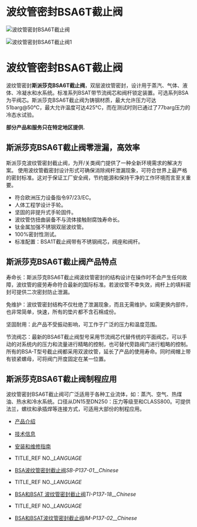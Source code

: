 

# 波纹管密封BSA6T截止阀

![波纹管密封BSA6T截止阀](/d/file/stop-valves/938302894113c0cc0875028eb6563ce5.jpg)

![波纹管密封BSA6T截止阀1](/d/file/stop-valves/938302894113c0cc0875028eb6563ce5.jpg)

# 波纹管密封BSA6T截止阀

波纹管密封**斯派莎克BSA6T截止阀**，双层波纹管密封，设计用于蒸汽、气体、液体、冷凝水和水系统。标准系列BSAT带节流阀芯和阀杆锁定装置。可选系列BSA为平阀芯。斯派莎克BSA6T截止阀为铸钢材质，最大允许压力可达51barg@50℃，最大允许温度可达425℃，而在测试时则已通过了77barg压力的冷态水试验。

**部分产品和服务只在特定地区提供.**

## 斯派莎克BSA6T截止阀零泄漏，高效率

斯派莎克波纹管密封截止阀，为开/关类阀门提供了一种全新环境需求的解决方案。 使用波纹管截密封设计形式可确保消除阀杆泄漏现象，可符合世界上最严格的密封标准。这对于保证工厂安全阀，节约能源和保持干净的工作环境而言至关重要。  

-   符合欧洲压力设备指令97/23/EC。
-   人体工程学设计手轮。
-   坚固的非提升式手轮固件。
-   波纹管仿扭曲装备不与流体接触耐腐蚀寿命长。
-   钛金属加强不锈钢双层波纹管。
-   100%密封性测试。
-   标准配置：BSA1T截止阀带有不锈钢阀芯，阀座和阀杆。

## 斯派莎克BSA6T截止阀产品特点

寿命长：斯派莎克BSA6T截止阀波纹管密封的结构设计在操作时不会产生任何故障，波纹管的疲劳寿命符合最新的国际标准。若波纹管不幸失效，阀杆上的填料密封可提供二次密封防止泄漏。  
  
免维护：波纹管密封结构不仅杜绝了泄漏现象，而且无需维护。如需更换内部件，也非常简单，快速，所有的垫片都不含石棉成份。  
  
坚固耐用：此产品不受振动影响，可工作于广泛的压力和温度范围。  
  
节流阀芯：最新的BSA6T截止阀型号采用节流阀芯代替传统的平面阀芯，可以手动的对系统内的压力和流量进行精略的控制，也可替代旁路阀门进行粗略的控制。所有的BSA-T型号截止阀都采用双波纹管，延长了产品的使用寿命。同时阀帽上带有锁紧螺母，可将阀门开度固定在某一位置。

## 斯派莎克BSA6T截止阀制程应用

波纹管密封BSA6T截止阀可广泛适用于各种工业流体，如：蒸汽、空气、热煤油、热水和冷水系统。口径从DN15至DN250：压力等级至和CLASS800。可提供法兰，螺纹和承插焊等连接方式，可适用大部份的制程应用。

-   [产品介绍](javascript:navactive(1);)
-   [技术信息](javascript:navactive(2);)
-   [安装和维修指南](javascript:navactive(3);)

-   TITLE_REF NO.__LANGUAGE_
-   [BSA波纹管密封截止阀](/d/pdf/SB-P137-01-BSA波纹管密封截止阀.pdf)_SB-P137-01__Chinese_

-   TITLE_REF NO.__LANGUAGE_
-   [BSA和BSAT 波纹管密封截止阀](/d/pdf/TI-P137-18-BSA和BSAT%20波纹管密封截止阀.pdf)_TI-P137-18__Chinese_

-   TITLE_REF NO.__LANGUAGE_
-   [BSA和BSAT波纹管密封截止阀](/d/pdf/IM-P137-02-BSA和BSAT波纹管密封截止阀.pdf)_IM-P137-02__Chinese_
